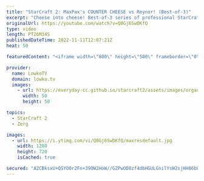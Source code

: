 ```yaml
---
title: "StarCraft 2: MaxPax's COUNTER CHEESE vs Reynor! (Best-of-3)"
excerpt: "Cheese into cheese! Best-of-3 series of professional StarCraft 2 between Reynor and MaxPax. This series was recently played during the Champion's Cup tournament and features a lot of unconventional build orders.  Support my work on Patreon: https://www.patreon.com/lowkotv Become a YouTube member: https://lowko.tv/join"
originalUrl: https://youtube.com/watch?v=Q0Gj6SwDKfQ
type: video
length: PT26M34S
publishedDateTime: 2022-11-11T12:07:21Z
heat: 50

featuredContent: "<iframe width=\"800\" height=\"500\" frameborder=\"0\" src=\"https://www.youtube.com/embed/Q0Gj6SwDKfQ\" allow=\"accelerometer; autoplay; encrypted-media; gyroscope; picture-in-picture\" allowfullscreen></iframe>"

provider:
  name: LowkoTV
  domain: lowko.tv
  images:
    - url: https://everyday-cc.github.io/starcraft2/assets/images/organizations/lowko.tv-50x50.jpg
      width: 50
      height: 50

topics:
  - StarCraft 2
  - Zerg

images:
  - url: https://i.ytimg.com/vi/Q0Gj6SwDKfQ/maxresdefault.jpg
    width: 1280
    height: 720
    isCached: true

secured: "AZCBksxU+QSYO0r2Fn+39OW2HoW//GZPwOD8zf4dbHGULGnilYsW2sjHH86b8fYHG8/HLezDvrYLQdorCRMPHjQqY1klB8DvoG7AD/vSgp2iNJf9oxxR4OLGyjwpkxZftFhCOFdNwEK3DVzCTmPnulgvO3bFtfqsLgMXRr7y2A3x2syQmNTA6ZD3Cfg2W0jD4DHqHfwqKxG9UHvS5uZ+IFyOJ08wFEiCENk9ar++8PdkkEtFTzxQIctJg7lWWiZlWEaushNH2o95o3n2Jfo4y/pAeuYGUvTAgClBz2W8hEL5kNzYZLqEL+xmrCJKSdaUdhilsix4z57OP8fs7yLCAMMGn6lSSMkS5ENIT3JeHugFYK9rdMcDP6ZjadpiLuY0+8tTBjCtZ7d0fBjDf5tBwgw/7UT0W3aBn1mCdHLpm0g=;lkoGAlQzZocO6IqzXTmXjQ=="
---
```


